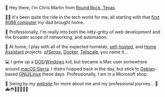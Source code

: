 👋 Hey there, I'm Chris Martin from [Round Rock, Texas](https://en.wikipedia.org/wiki/Round_Rock,_Texas).  

👨‍💻 It's been quite the ride in the tech world for me, all starting with that [first 8088 computer](https://en.wikipedia.org/wiki/IBM_Personal_Computer) my dad brought home.

🏢 Professionally, I'm really into both the nitty-gritty of web development and the broader scope of networking, and automation.

🏡 At home, I play with all of the expected homelab, [self-hosted](https://github.com/awesome-selfhosted/awesome-selfhosted), and [Home Assistant](https://github.com/home-assistant) projects.  [pfSense](https://www.pfsense.org/), [Docker](https://www.docker.com/), [Tailscale](https://tailscale.com/), you name it...

💻 I grew up a [DOS](https://en.wikipedia.org/wiki/DOS)/[Windows](https://en.wikipedia.org/wiki/Windows_3.1) kid, but became a Mac user somewhere around [macOS Sierra](https://en.wikipedia.org/wiki/MacOS_Sierra).  I distro hopped back in the day, but stick to [Debian](https://www.debian.org/)-based [GNU/Linux](https://www.gnu.org/gnu/linux-and-gnu.en.html) these days.  Professionally, I am in a Microsoft shop. 

🔗 Swing by my [website](https://chrismartintx.com/) for more about me and my professional journey...  🚒🚑⛑🌊👨‍💼👨‍💻

<!---
chrismartintx/chrismartintx is a ✨ special ✨ repository because its `README.md` (this file) appears on your GitHub profile.
You can click the Preview link to take a look at your changes.
--->
